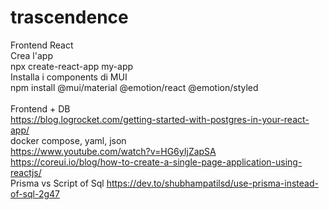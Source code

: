 # trascendence

Frontend React<br>
Crea l'app<br>
npx create-react-app my-app<br>
Installa i components di MUI<br>
npm install @mui/material @emotion/react @emotion/styled<br>
<br>
Frontend + DB <br>
https://blog.logrocket.com/getting-started-with-postgres-in-your-react-app/<br>
docker compose, yaml, json<br>
https://www.youtube.com/watch?v=HG6yIjZapSA<br>
https://coreui.io/blog/how-to-create-a-single-page-application-using-reactjs/<br>
Prisma vs Script of Sql
https://dev.to/shubhampatilsd/use-prisma-instead-of-sql-2g47
